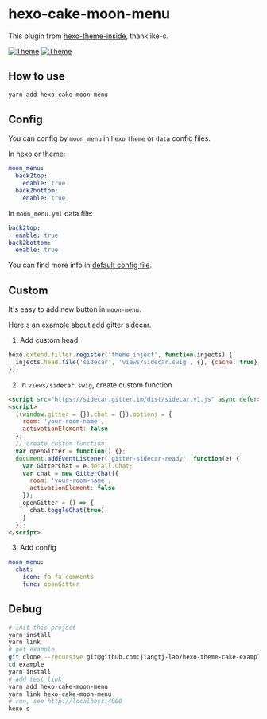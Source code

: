 # hexo-cake-moon-menu

This plugin from [hexo-theme-inside](https://github.com/ike-c/hexo-theme-inside), thank ike-c.

[![Theme](https://img.shields.io/badge/Theme-NexT(Pisces&Gemini):7.3.0-blue.svg)](https://theme-next.org)
[![Theme](https://img.shields.io/badge/Theme-Cake:1.1.0-blue.svg)](https://github.com/jiangtj/hexo-theme-cake)

## How to use
```bash
yarn add hexo-cake-moon-menu
```

## Config
You can config by `moon_menu` in `hexo` `theme` or `data` config files.

In hexo or theme:
```yml
moon_menu:
  back2top:
    enable: true
  back2bottom:
    enable: true
```

In `moon_menu.yml` data file:
```yml
back2top:
  enable: true
back2bottom:
  enable: true
```

You can find more info in [default config file](default.yaml).

## Custom

It's easy to add new button in `moon-menu`.

Here's an example about add gitter sidecar.

1. Add custom head
```js
hexo.extend.filter.register('theme_inject', function(injects) {
  injects.head.file('sidecar', 'views/sidecar.swig', {}, {cache: true});
});
```

2. In `views/sidecar.swig`, create custom function
```html
<script src="https://sidecar.gitter.im/dist/sidecar.v1.js" async defer></script>
<script>
  ((window.gitter = {}).chat = {}).options = {
    room: 'your-room-name',
    activationElement: false
  };
  // create custom function
  var openGitter = function() {};
  document.addEventListener('gitter-sidecar-ready', function(e) {
    var GitterChat = e.detail.Chat;
    var chat = new GitterChat({
      room: 'your-room-name',
      activationElement: false
    });
    openGitter = () => {
      chat.toggleChat(true);
    }
  });
</script>
```

3. Add config
```yml
moon_menu:
  chat:
    icon: fa fa-comments
    func: openGitter
```

## Debug
```bash
# init this project
yarn install
yarn link
# get example
git clone --recursive git@github.com:jiangtj-lab/hexo-theme-cake-example.git example
cd example
yarn install
# add test link
yarn add hexo-cake-moon-menu
yarn link hexo-cake-moon-menu
# run, see http://localhost:4000
hexo s
```

